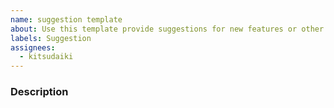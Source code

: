 ```yaml
---
name: suggestion template
about: Use this template provide suggestions for new features or other improvements
labels: Suggestion
assignees:
  - kitsudaiki
---
```


### Description



